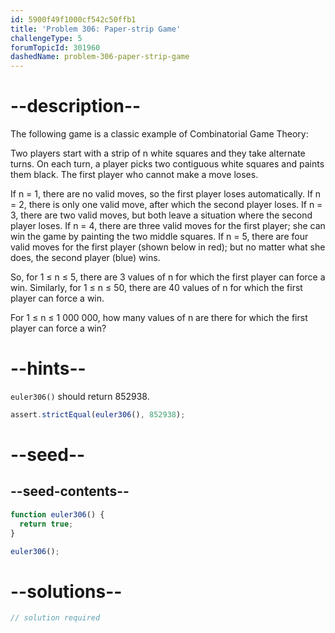 ```yaml
---
id: 5900f49f1000cf542c50ffb1
title: 'Problem 306: Paper-strip Game'
challengeType: 5
forumTopicId: 301960
dashedName: problem-306-paper-strip-game
---
```


# --description--

The following game is a classic example of Combinatorial Game Theory:

Two players start with a strip of n white squares and they take alternate turns. On each turn, a player picks two contiguous white squares and paints them black. The first player who cannot make a move loses.

If n = 1, there are no valid moves, so the first player loses automatically. If n = 2, there is only one valid move, after which the second player loses. If n = 3, there are two valid moves, but both leave a situation where the second player loses. If n = 4, there are three valid moves for the first player; she can win the game by painting the two middle squares. If n = 5, there are four valid moves for the first player (shown below in red); but no matter what she does, the second player (blue) wins.

So, for 1 ≤ n ≤ 5, there are 3 values of n for which the first player can force a win. Similarly, for 1 ≤ n ≤ 50, there are 40 values of n for which the first player can force a win.

For 1 ≤ n ≤ 1 000 000, how many values of n are there for which the first player can force a win?

# --hints--

`euler306()` should return 852938.

```js
assert.strictEqual(euler306(), 852938);
```

# --seed--

## --seed-contents--

```js
function euler306() {
  return true;
}

euler306();
```

# --solutions--

```js
// solution required
```
